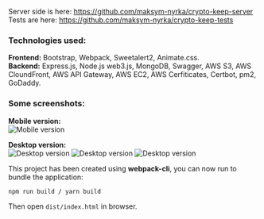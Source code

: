 Server side is here: https://github.com/maksym-nyrka/crypto-keep-server  
Tests are here: https://github.com/maksym-nyrka/crypto-keep-tests

### Technologies used:
**Frontend:** Bootstrap, Webpack, Sweetalert2, Animate.css.  
**Backend:** Express.js, Node.js web3.js, MongoDB, Swagger, AWS S3, AWS CloundFront, AWS API Gateway, AWS EC2, AWS Cerfiticates, Certbot, pm2, GoDaddy. 


### Some screenshots:
**Mobile version:**  
![Mobile version](https://crypto-keep-github-assets.s3.eu-central-1.amazonaws.com/Screenshot+2023-05-02+at+15.53.30.png)  

**Desktop version:**  
![Desktop version](https://crypto-keep-github-assets.s3.eu-central-1.amazonaws.com/desktop1.png)
![Desktop version](https://crypto-keep-github-assets.s3.eu-central-1.amazonaws.com/desktop_bitcoin.png)
![Desktop version](https://crypto-keep-github-assets.s3.eu-central-1.amazonaws.com/Screenshot+2023-05-09+at+12.18.32.png)



This project has been created using **webpack-cli**, you can now run to bundle the application:

```
npm run build / yarn build
```

Then open `dist/index.html` in browser.
